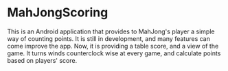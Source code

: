 MahJongScoring
==============

This is an Android application that provides to MahJong's player a simple way of counting points.
It is still in development, and many features can come improve the app. Now, it is providing a table score,
and a view of the game. It turns winds counterclock wise at every game, and calculate points based on 
players' score.

